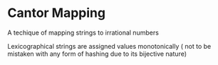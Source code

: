 # Cantor Mapping
A techique of mapping strings to irrational numbers

Lexicographical strings are assigned values monotonically ( not to be mistaken with any form of hashing due to its bijective nature)
